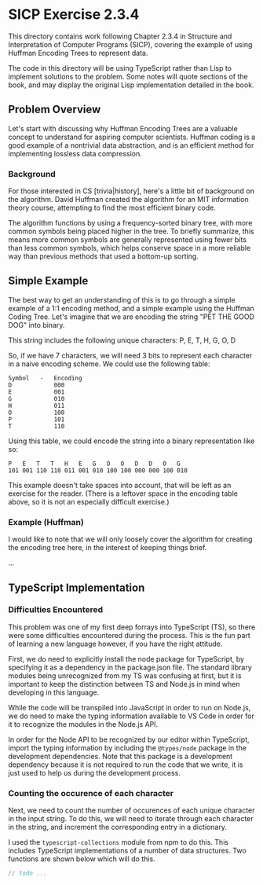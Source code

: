 # SICP Exercise 2.3.4

This directory contains work following Chapter 2.3.4 in Structure and
Interpretation of Computer Programs (SICP), covering the example of
using Huffman Encoding Trees to represent data.

The code in this directory will be using TypeScript rather than Lisp to
implement solutions to the problem. Some notes will quote sections of the
book, and may display the original Lisp implementation detailed in the book.

## Problem Overview

Let's start with discussing why Huffman Encoding Trees are a valuable
concept to understand for aspiring computer scientists. Huffman coding is
a good example of a nontrivial data abstraction, and is an efficient method for
implementing lossless data compression.

### Background

For those interested in CS [trivia|history], here's a little bit of
background on the algorithm. David Huffman created the algorithm for an MIT
information theory course, attempting to find the most efficient binary code.

The algorithm functions by using a frequency-sorted binary tree, with more
common symbols being placed higher in the tree. To briefly summarize, this
means more common symbols are generally represented using fewer bits
than less common symbols, which helps conserve space in a more reliable way
than previous methods that used a bottom-up sorting.

## Simple Example

The best way to get an understanding of this is to go through a simple example
of a 1:1 encoding method, and a simple example using the Huffman Coding Tree.
Let's imagine that we are encoding the string "PET THE GOOD DOG" into binary.

This string includes the following unique characters: P, E, T, H, G, O, D

So, if we have 7 characters, we will need 3 bits to represent each character
in a naive encoding scheme. We could use the following table:

```
Symbol   -   Encoding
D            000
E            001
G            010
H            011
O            100
P            101
T            110
```

Using this table, we could encode the string into a binary representation like
so:

```
P   E   T   T   H   E   G   O   O   D   D   O   G
101 001 110 110 011 001 010 100 100 000 000 100 010
```

This example doesn't take spaces into account, that will be left as an
exercise for the reader. (There is a leftover space in the encoding table above,
so it is not an especially difficult exercise.)

### Example (Huffman)

I would like to note that we will only loosely cover the algorithm for
creating the encoding tree here, in the interest of keeping things brief.

...


## TypeScript Implementation

### Difficulties Encountered

This problem was one of my first deep forrays into TypeScript (TS), so there
were some difficulties encountered during the process. This is the fun part
of learning a new language however, if you have the right attitude.

First, we do need to explicitly install the node package for TypeScript, by
specifying it as a dependency in the package.json file. The standard library
modules being unrecognized from my TS was confusing at first, but it is
important to keep the distinction between TS and Node.js in mind when
developing in this language.

While the code will be transpiled into JavaScript in order to run on Node.js,
we do need to make the typing information available to VS Code in order for
it to recognize the modules in the Node.js API.

In order for the Node API to be recognized by our editor within TypeScript,
import the typing information by including the `@types/node` package in the
development dependencies. Note that this package is a development dependency
because it is not required to run the code that we write, it is just used
to help us during the development process.

### Counting the occurence of each character

Next, we need to count the number of occurences of each unique character in
the input string. To do this, we will need to iterate through each character
in the string, and increment the corresponding entry in a dictionary.

I used the `typescript-collections` module from npm to do this. This includes
TypeScript implementations of a number of data structures. Two functions are
shown below which will do this.

```javascript
// todo ...
```
